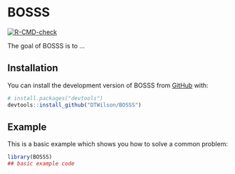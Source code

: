 
# BOSSS

<!-- badges: start -->
  [![R-CMD-check](https://github.com/DTWilson/BOSSS/actions/workflows/R-CMD-check.yaml/badge.svg)](https://github.com/DTWilson/BOSSS/actions/workflows/R-CMD-check.yaml)
  <!-- badges: end -->

The goal of BOSSS is to ...

## Installation

You can install the development version of BOSSS from [GitHub](https://github.com/) with:

``` r
# install.packages("devtools")
devtools::install_github("DTWilson/BOSSS")
```

## Example

This is a basic example which shows you how to solve a common problem:

``` r
library(BOSSS)
## basic example code
```

